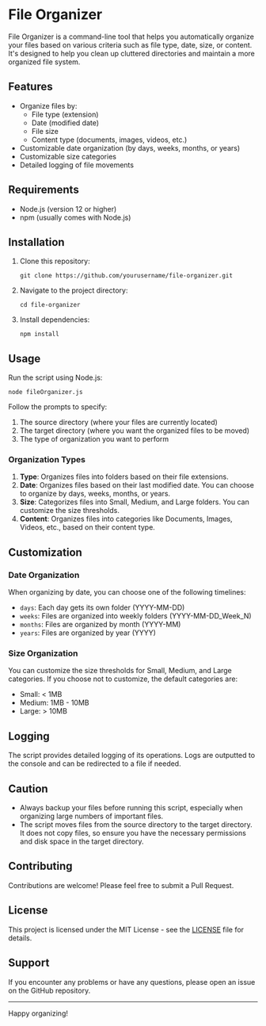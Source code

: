 # File Organizer

File Organizer is a command-line tool that helps you automatically organize your files based on various criteria such as file type, date, size, or content. It's designed to help you clean up cluttered directories and maintain a more organized file system.

## Features

- Organize files by:
  - File type (extension)
  - Date (modified date)
  - File size
  - Content type (documents, images, videos, etc.)
- Customizable date organization (by days, weeks, months, or years)
- Customizable size categories
- Detailed logging of file movements

## Requirements

- Node.js (version 12 or higher)
- npm (usually comes with Node.js)

## Installation

1. Clone this repository:
   ```
   git clone https://github.com/yourusername/file-organizer.git
   ```
2. Navigate to the project directory:
   ```
   cd file-organizer
   ```
3. Install dependencies:
   ```
   npm install
   ```

## Usage

Run the script using Node.js:

```
node fileOrganizer.js
```

Follow the prompts to specify:
1. The source directory (where your files are currently located)
2. The target directory (where you want the organized files to be moved)
3. The type of organization you want to perform

### Organization Types

1. **Type**: Organizes files into folders based on their file extensions.
2. **Date**: Organizes files based on their last modified date. You can choose to organize by days, weeks, months, or years.
3. **Size**: Categorizes files into Small, Medium, and Large folders. You can customize the size thresholds.
4. **Content**: Organizes files into categories like Documents, Images, Videos, etc., based on their content type.

## Customization

### Date Organization
When organizing by date, you can choose one of the following timelines:
- `days`: Each day gets its own folder (YYYY-MM-DD)
- `weeks`: Files are organized into weekly folders (YYYY-MM-DD_Week_N)
- `months`: Files are organized by month (YYYY-MM)
- `years`: Files are organized by year (YYYY)

### Size Organization
You can customize the size thresholds for Small, Medium, and Large categories. If you choose not to customize, the default categories are:
- Small: < 1MB
- Medium: 1MB - 10MB
- Large: > 10MB

## Logging

The script provides detailed logging of its operations. Logs are outputted to the console and can be redirected to a file if needed.

## Caution

- Always backup your files before running this script, especially when organizing large numbers of important files.
- The script moves files from the source directory to the target directory. It does not copy files, so ensure you have the necessary permissions and disk space in the target directory.

## Contributing

Contributions are welcome! Please feel free to submit a Pull Request.

## License

This project is licensed under the MIT License - see the [LICENSE](LICENSE) file for details.

## Support

If you encounter any problems or have any questions, please open an issue on the GitHub repository.

---

Happy organizing!